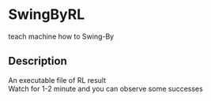 # SwingByRL
teach machine how to Swing-By

## Description
An executable file of RL result  
Watch for 1-2 minute and you can observe some successes  
